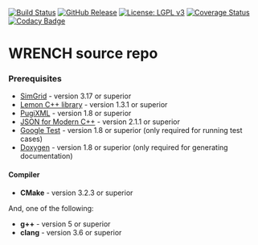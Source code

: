 [![Build Status][travis-badge]][travis-link]
[![GitHub Release][release-badge]][release-link]
[![License: LGPL v3][license-badge]](LICENSE.md)
[![Coverage Status][coveralls-badge]][coveralls-link]
[![Codacy Badge][codacy-badge]][codacy-link]

# WRENCH source repo

### Prerequisites

  - [SimGrid](http://simgrid.gforge.inria.fr/) - version 3.17 or superior
  - [Lemon C++ library](http://lemon.cs.elte.hu/) - version 1.3.1 or superior 
  - [PugiXML](http://pugixml.org/) - version 1.8 or superior 
  - [JSON for Modern C++](https://github.com/nlohmann/json) - version 2.1.1 or superior 
  - [Google Test](https://github.com/google/googletest) - version 1.8 or superior (only required for running test cases)
  - [Doxygen](http://www.doxygen.org) - version 1.8 or superior (only required for generating documentation)

#### Compiler

  - **CMake** - version 3.2.3 or superior
  
And, one of the following:
  - **g++** - version 5 or superior
  - **clang** - version 3.6 or superior


[travis-badge]:    https://travis-ci.org/wrench-project/wrench.svg?branch=master
[travis-link]:     https://travis-ci.org/wrench-project/wrench
[license-badge]:   https://img.shields.io/badge/License-LGPL%20v3-blue.svg
[coveralls-badge]: https://coveralls.io/repos/github/wrench-project/wrench/badge.svg?branch=master
[coveralls-link]:  https://coveralls.io/github/wrench-project/wrench?branch=master
[release-badge]:   https://img.shields.io/github/release/wrench-project/wrench.svg
[release-link]:    https://github.com/wrench-project/wrench/releases
[codacy-badge]:    https://img.shields.io/codacy/grade/aef324ea84474fff979a8ff19a4e4681.svg
[codacy-link]:     https://www.codacy.com/app/WRENCH/wrench?utm_source=github.com&amp;utm_medium=referral&amp;utm_content=wrench-project/wrench&amp;utm_campaign=Badge_Grade
